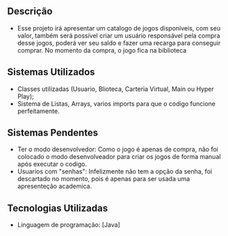 ## Descrição

- Esse projeto irá apresentar um catalogo de jogos disponíveis, com seu valor, também será possível criar um usuário responsável pela compra desse jogos, poderá ver seu saldo e fazer uma recarga para conseguir comprar. No momento da compra, o jogo fica na biblioteca

## Sistemas Utilizados

- Classes utilizadas (Usuario, Blioteca, Carteria Virtual, Main ou Hyper Play);
- Sistema de Listas, Arrays, varios imports para que o codigo funcione perfeitamente.

## Sistemas Pendentes

- Ter o modo desenvolvedor: Como o jogo é apenas de compra, não foi colocado o modo desenvolveador para criar os jogos de forma manual após executar o codigo.
- Usuarios com "senhas": Infelizmente não tem a opção da senha, foi descartado no momento, pois é apenas para ser usada uma apresenteção academica.

## Tecnologias Utilizadas

- Linguagem de programação: [Java]
